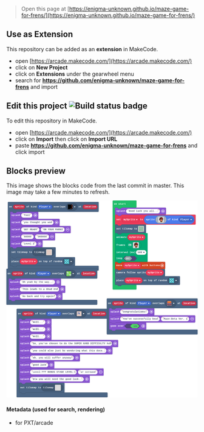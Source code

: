  


> Open this page at [https://enigma-unknown.github.io/maze-game-for-frens/](https://enigma-unknown.github.io/maze-game-for-frens/)

## Use as Extension

This repository can be added as an **extension** in MakeCode.

* open [https://arcade.makecode.com/](https://arcade.makecode.com/)
* click on **New Project**
* click on **Extensions** under the gearwheel menu
* search for **https://github.com/enigma-unknown/maze-game-for-frens** and import

## Edit this project ![Build status badge](https://github.com/enigma-unknown/maze-game-for-frens/workflows/MakeCode/badge.svg)

To edit this repository in MakeCode.

* open [https://arcade.makecode.com/](https://arcade.makecode.com/)
* click on **Import** then click on **Import URL**
* paste **https://github.com/enigma-unknown/maze-game-for-frens** and click import

## Blocks preview

This image shows the blocks code from the last commit in master.
This image may take a few minutes to refresh.

![A rendered view of the blocks](https://github.com/enigma-unknown/maze-game-for-frens/raw/master/.github/makecode/blocks.png)

#### Metadata (used for search, rendering)

* for PXT/arcade
<script src="https://makecode.com/gh-pages-embed.js"></script><script>makeCodeRender("{{ site.makecode.home_url }}", "{{ site.github.owner_name }}/{{ site.github.repository_name }}");</script>
